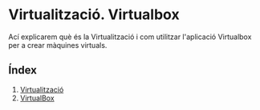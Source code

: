 # Virtualització. Virtualbox
Ací explicarem què és la Virtualització i com utilitzar l'aplicació Virtualbox per a crear màquines virtuals.

## Índex
1. [Virtualització](./virtualitzacio.md)
2. [VirtualBox](./virtualbox.md)
